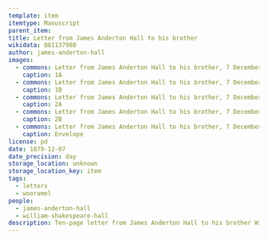 ```yaml
---
template: item
itemtype: Manuscript
parent_item: 
title: Letter from James Anderton Hall to his brother
wikidata: Q81137980
author: james-anderton-hall
images:
  - commons: Letter from James Anderton Hall to his brother, 7 December 1879 01.tif
    caption: 1A
  - commons: Letter from James Anderton Hall to his brother, 7 December 1879 02.tif
    caption: 1B
  - commons: Letter from James Anderton Hall to his brother, 7 December 1879 03.tif
    caption: 2A
  - commons: Letter from James Anderton Hall to his brother, 7 December 1879 04.tif
    caption: 2B
  - commons: Letter from James Anderton Hall to his brother, 7 December 1879 envelope.tif
    caption: Envelope
license: pd
date: 1879-12-07
date_precision: day
storage_location: unknown
storage_location_key: item
tags:
  - letters
  - wooramel
people:
  - james-anderton-hall
  - william-shakespeare-hall
description: Ten-page letter from James Anderton Hall to his brother William Shakespeare Hall.
---
```

